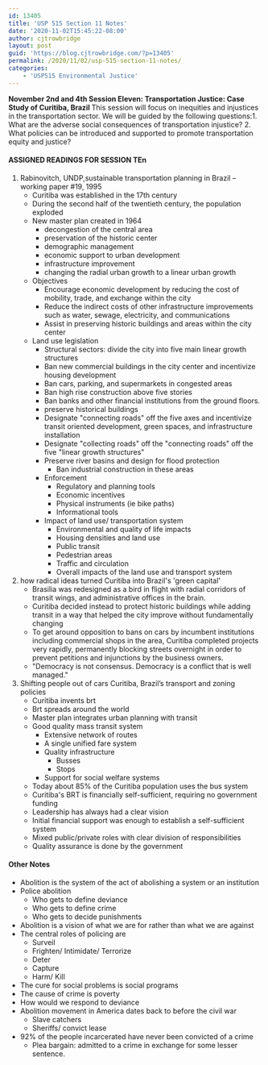 ```yaml
---
id: 13405
title: 'USP 515 Section 11 Notes'
date: '2020-11-02T15:45:22-08:00'
author: cjtrowbridge
layout: post
guid: 'https://blog.cjtrowbridge.com/?p=13405'
permalink: /2020/11/02/usp-515-section-11-notes/
categories:
    - 'USP515 Environmental Justice'
---
```


**<span class="">November 2nd and 4th Session Eleven: </span><span class="">Transportation Justice: Case Study of Curitiba, Brazil </span>**<span class="">This session will focus on inequities and injustices in the transportation sector. We will be guided by the following questions:</span>1. <span class="">What are the adverse social consequences of transportation injustice?</span>
2. <span class="">What policies can be introduced and supported to promote transportation equity and justice?</span>

#### **<span class="">ASSIGNED READINGS FOR SESSION TEn</span>**

1. <span class="">Rabinovitch, UNDP,sustainable transportation planning in Brazil – working paper #19, 1995 </span>
    - Curitiba was established in the 17th century
    - During the second half of the twentieth century, the population exploded
    - New master plan created in 1964 
        - decongestion of the central area
        - preservation of the historic center
        - demographic management
        - economic support to urban development
        - infrastructure improvement
        - changing the radial urban growth to a linear urban growth
    - Objectives 
        - Encourage economic development by reducing the cost of mobility, trade, and exchange within the city
        - Reduce the indirect costs of other infrastructure improvements such as water, sewage, electricity, and communications
        - Assist in preserving historic buildings and areas within the city center
    - Land use legislation 
        - Structural sectors: divide the city into five main linear growth structures
        - Ban new commercial buildings in the city center and incentivize housing development
        - Ban cars, parking, and supermarkets in congested areas
        - Ban high rise construction above five stories
        - Ban banks and other financial institutions from the ground floors.
        - preserve historical buildings
        - Designate "connecting roads" off the five axes and incentivize transit oriented development, green spaces, and infrastructure installation
        - Designate "collecting roads" off the "connecting roads" off the five "linear growth structures"
        - Preserve river basins and design for flood protection 
            - Ban industrial construction in these areas
        - Enforcement 
            - Regulatory and planning tools
            - Economic incentives
            - Physical instruments (ie bike paths)
            - Informational tools
        - Impact of land use/ transportation system 
            - Environmental and quality of life impacts
            - Housing densities and land use
            - Public transit
            - Pedestrian areas
            - Traffic and circulation
            - Overall impacts of the land use and transport system
2. <span class="">how radical ideas turned Curitiba into Brazil's 'green capital'</span>
    - Brasilia was redesigned as a bird in flight with radial corridors of transit wings, and administrative offices in the brain.
    - Curitiba decided instead to protect historic buildings while adding transit in a way that helped the city improve without fundamentally changing
    - To get around opposition to bans on cars by incumbent institutions including commercial shops in the area, Curitiba completed projects very rapidly, permanently blocking streets overnight in order to prevent petitions and injunctions by the business owners.
    - "Democracy is not consensus. Democracy is a conflict that is well managed."
3. <span class="">Shifting people out of cars Curitiba, Brazil’s transport and zoning policies</span>
    - Curitiba invents brt
    - Brt spreads around the world
    - Master plan integrates urban planning with transit
    - Good quality mass transit system 
        - Extensive network of routes
        - A single unified fare system
        - Quality infrastructure 
            - Busses
            - Stops
        - Support for social welfare systems
    - Today about 85% of the Curitiba population uses the bus system
    - Curitiba's BRT is financially self-sufficient, requiring no government funding
    - Leadership has always had a clear vision
    - Initial financial support was enough to establish a self-sufficient system
    - Mixed public/private roles with clear division of responsibilities
    - Quality assurance is done by the government

#### Other Notes

- Abolition is the system of the act of abolishing a system or an institution
- Police abolition 
    - Who gets to define deviance
    - Who gets to define crime
    - Who gets to decide punishments
- Abolition is a vision of what we are for rather than what we are against
- The central roles of policing are 
    - Surveil
    - Frighten/ Intimidate/ Terrorize
    - Deter
    - Capture
    - Harm/ Kill
- The cure for social problems is social programs
- The cause of crime is poverty
- How would we respond to deviance
- Abolition movement in America dates back to before the civil war 
    - Slave catchers
    - Sheriffs/ convict lease
- 92% of the people incarcerated have never been convicted of a crime 
    - Plea bargain: admitted to a crime in exchange for some lesser sentence.